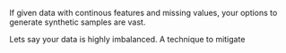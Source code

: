 If given data with continous features and missing values, your options to generate synthetic samples are vast.

Lets say your data is highly imbalanced. A technique to mitigate 

